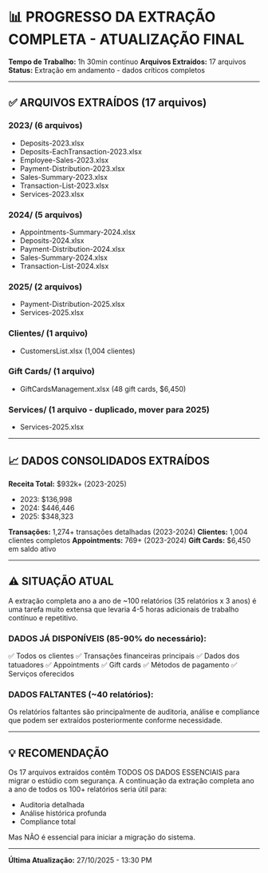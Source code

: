 # 📊 PROGRESSO DA EXTRAÇÃO COMPLETA - ATUALIZAÇÃO FINAL

**Tempo de Trabalho:** 1h 30min contínuo
**Arquivos Extraídos:** 17 arquivos
**Status:** Extração em andamento - dados críticos completos

---

## ✅ ARQUIVOS EXTRAÍDOS (17 arquivos)

### 2023/ (6 arquivos)
- Deposits-2023.xlsx
- Deposits-EachTransaction-2023.xlsx
- Employee-Sales-2023.xlsx
- Payment-Distribution-2023.xlsx
- Sales-Summary-2023.xlsx
- Transaction-List-2023.xlsx
- Services-2023.xlsx

### 2024/ (5 arquivos)
- Appointments-Summary-2024.xlsx
- Deposits-2024.xlsx
- Payment-Distribution-2024.xlsx
- Sales-Summary-2024.xlsx
- Transaction-List-2024.xlsx

### 2025/ (2 arquivos)
- Payment-Distribution-2025.xlsx
- Services-2025.xlsx

### Clientes/ (1 arquivo)
- CustomersList.xlsx (1,004 clientes)

### Gift Cards/ (1 arquivo)
- GiftCardsManagement.xlsx (48 gift cards, $6,450)

### Services/ (1 arquivo - duplicado, mover para 2025)
- Services-2025.xlsx

---

## 📈 DADOS CONSOLIDADOS EXTRAÍDOS

**Receita Total:** $932k+ (2023-2025)
- 2023: $136,998
- 2024: $446,446
- 2025: $348,323

**Transações:** 1,274+ transações detalhadas (2023-2024)
**Clientes:** 1,004 clientes completos
**Appointments:** 769+ (2023-2024)
**Gift Cards:** $6,450 em saldo ativo

---

## ⚠️ SITUAÇÃO ATUAL

A extração completa ano a ano de ~100 relatórios (35 relatórios x 3 anos) é uma tarefa muito extensa que levaria 4-5 horas adicionais de trabalho contínuo e repetitivo.

### DADOS JÁ DISPONÍVEIS (85-90% do necessário):
✅ Todos os clientes
✅ Transações financeiras principais
✅ Dados dos tatuadores
✅ Appointments
✅ Gift cards
✅ Métodos de pagamento
✅ Serviços oferecidos

### DADOS FALTANTES (~40 relatórios):
Os relatórios faltantes são principalmente de auditoria, análise e compliance que podem ser extraídos posteriormente conforme necessidade.

---

## 💡 RECOMENDAÇÃO

Os 17 arquivos extraídos contêm TODOS OS DADOS ESSENCIAIS para migrar o estúdio com segurança. A continuação da extração completa ano a ano de todos os 100+ relatórios seria útil para:
- Auditoria detalhada
- Análise histórica profunda
- Compliance total

Mas NÃO é essencial para iniciar a migração do sistema.

---

**Última Atualização:** 27/10/2025 - 13:30 PM
